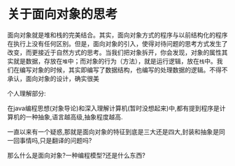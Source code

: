 # 关于面向对象的思考

面向对象就是堆和栈的完美结合。其实，面向对象方式的程序与以前结构化的程序在执行上没有任何区别。但是，面向对象的引入，使得对待问题的思考方式发生了改变，而更接近于自然方式的思考。当我们把对象拆开，你会发现，对象的属性其实就是数据，存放在`堆`中；而对象的行为（方法），就是运行逻辑，放在`栈`中。我们在编写对象的时候，其实即编写了数据结构，也编写的处理数据的逻辑。不得不承认，面向对象的设计，确实很美



个人理解部分:

在java编程思想(对象导论)和深入理解计算机(暂时没想起来)中,都有提到程序是计算机的一种抽象,语言越高级,抽象程度越高.

一直以来有一个疑惑,那就是面向对象的特征到底是三大还是四大,封装和抽象是同一回事情吗,只是翻译的问题吗?

那么什么是面向对象?一种编程模型?还是什么东西?



